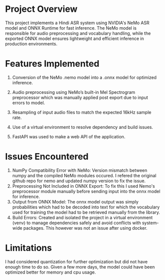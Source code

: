 # Project Overview
This project implements a Hindi ASR system using NVIDIA's NeMo ASR model and ONNX Runtime for fast inference. The NeMo model is responsible for audio preprocessing and vocabulary handling, while the exported ONNX model ensures lightweight and efficient inference in production environments. 

# Features Implemented 
1. Conversion of the NeMo .nemo model into a .onnx model for optimized inference.

2. Audio preprocessing using NeMo’s built-in Mel Spectrogram preprocessor which was manually applied post export due to input errors to model.

3. Resampling of input audio files to match the expected 16kHz sample rate.

4. Use of a virtual environment to resolve dependency and build issues.
5. FastAPI was used to make a web API of the application.

# Issues Encountered 
1. NumPy Compatibility Error with NeMo:
    Version mismatch between numpy and the compiled NeMo modules occured. I refered the original github repo for nemo and updated numpy version to fix the issue.
2. Preprocessing Not Included in ONNX Export: To fix this I used Nemo's preprocessor module manually before sending input into the onnx model for inference.
3. Output from ONNX Model: The onnx model output was simply probabilities which had to be decoded into text for which the vocabulary used for training the model had to be retrieved manually
   from the library.
4. Build Errors:  Created and isolated the project in a virtual environment (venv) to manage dependencies safely and avoid conflicts with system-wide packages. This however was not an issue
   after using docker.

# Limitations
I had considered quantization for further optimization but did not have enough time to do so. Given a few more days, the model could have been optimized better for memory and cpu usage. 

